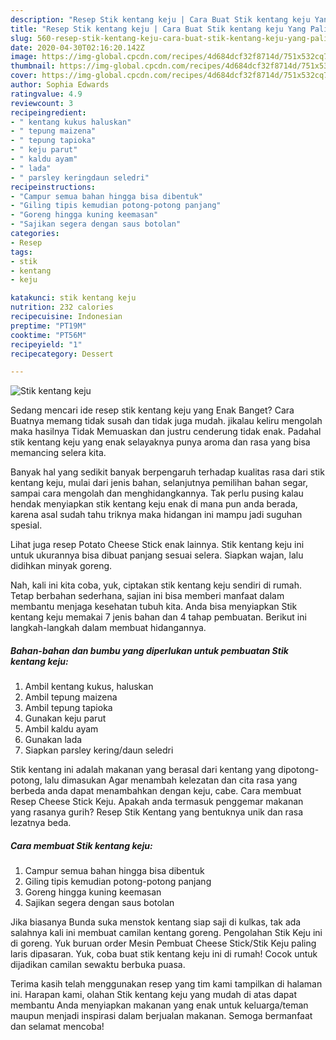 ```yaml
---
description: "Resep Stik kentang keju | Cara Buat Stik kentang keju Yang Paling Enak"
title: "Resep Stik kentang keju | Cara Buat Stik kentang keju Yang Paling Enak"
slug: 560-resep-stik-kentang-keju-cara-buat-stik-kentang-keju-yang-paling-enak
date: 2020-04-30T02:16:20.142Z
image: https://img-global.cpcdn.com/recipes/4d684dcf32f8714d/751x532cq70/stik-kentang-keju-foto-resep-utama.jpg
thumbnail: https://img-global.cpcdn.com/recipes/4d684dcf32f8714d/751x532cq70/stik-kentang-keju-foto-resep-utama.jpg
cover: https://img-global.cpcdn.com/recipes/4d684dcf32f8714d/751x532cq70/stik-kentang-keju-foto-resep-utama.jpg
author: Sophia Edwards
ratingvalue: 4.9
reviewcount: 3
recipeingredient:
- " kentang kukus haluskan"
- " tepung maizena"
- " tepung tapioka"
- " keju parut"
- " kaldu ayam"
- " lada"
- " parsley keringdaun seledri"
recipeinstructions:
- "Campur semua bahan hingga bisa dibentuk"
- "Giling tipis kemudian potong-potong panjang"
- "Goreng hingga kuning keemasan"
- "Sajikan segera dengan saus botolan"
categories:
- Resep
tags:
- stik
- kentang
- keju

katakunci: stik kentang keju 
nutrition: 232 calories
recipecuisine: Indonesian
preptime: "PT19M"
cooktime: "PT56M"
recipeyield: "1"
recipecategory: Dessert

---
```



![Stik kentang keju](https://img-global.cpcdn.com/recipes/4d684dcf32f8714d/751x532cq70/stik-kentang-keju-foto-resep-utama.jpg)

Sedang mencari ide resep stik kentang keju yang Enak Banget? Cara Buatnya memang tidak susah dan tidak juga mudah. jikalau keliru mengolah maka hasilnya Tidak Memuaskan dan justru cenderung tidak enak. Padahal stik kentang keju yang enak selayaknya punya aroma dan rasa yang bisa memancing selera kita.

Banyak hal yang sedikit banyak berpengaruh terhadap kualitas rasa dari stik kentang keju, mulai dari jenis bahan, selanjutnya pemilihan bahan segar, sampai cara mengolah dan menghidangkannya. Tak perlu pusing kalau hendak menyiapkan stik kentang keju enak di mana pun anda berada, karena asal sudah tahu triknya maka hidangan ini mampu jadi suguhan spesial.

Lihat juga resep Potato Cheese Stick enak lainnya. Stik kentang keju ini untuk ukurannya bisa dibuat panjang sesuai selera. Siapkan wajan, lalu didihkan minyak goreng.


Nah, kali ini kita coba, yuk, ciptakan stik kentang keju sendiri di rumah. Tetap berbahan sederhana, sajian ini bisa memberi manfaat dalam membantu menjaga kesehatan tubuh kita. Anda bisa menyiapkan Stik kentang keju memakai 7 jenis bahan dan 4 tahap pembuatan. Berikut ini langkah-langkah dalam membuat hidangannya.

<!--inarticleads1-->

##### Bahan-bahan dan bumbu yang diperlukan untuk pembuatan Stik kentang keju:

1. Ambil  kentang kukus, haluskan
1. Ambil  tepung maizena
1. Ambil  tepung tapioka
1. Gunakan  keju parut
1. Ambil  kaldu ayam
1. Gunakan  lada
1. Siapkan  parsley kering/daun seledri


Stik kentang ini adalah makanan yang berasal dari kentang yang dipotong-potong, lalu dimasukan Agar menambah kelezatan dan cita rasa yang berbeda anda dapat menambahkan dengan keju, cabe. Cara membuat Resep Cheese Stick Keju. Apakah anda termasuk penggemar makanan yang rasanya gurih? Resep Stik Kentang yang bentuknya unik dan rasa lezatnya beda. 

<!--inarticleads2-->

##### Cara membuat Stik kentang keju:

1. Campur semua bahan hingga bisa dibentuk
1. Giling tipis kemudian potong-potong panjang
1. Goreng hingga kuning keemasan
1. Sajikan segera dengan saus botolan


Jika biasanya Bunda suka menstok kentang siap saji di kulkas, tak ada salahnya kali ini membuat camilan kentang goreng. Pengolahan Stik Keju ini di goreng. Yuk buruan order Mesin Pembuat Cheese Stick/Stik Keju paling laris dipasaran. Yuk, coba buat stik kentang keju ini di rumah! Cocok untuk dijadikan camilan sewaktu berbuka puasa. 

Terima kasih telah menggunakan resep yang tim kami tampilkan di halaman ini. Harapan kami, olahan Stik kentang keju yang mudah di atas dapat membantu Anda menyiapkan makanan yang enak untuk keluarga/teman maupun menjadi inspirasi dalam berjualan makanan. Semoga bermanfaat dan selamat mencoba!

